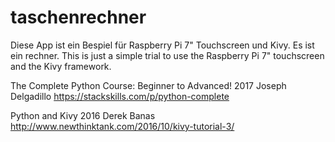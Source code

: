 # taschenrechner
Diese App ist ein Bespiel für Raspberry Pi 7" Touchscreen und Kivy. Es ist ein rechner. 
This is just a simple trial to use the Raspberry Pi 7" touchscreen and the Kivy framework.

The Complete Python Course: Beginner to Advanced!
2017 Joseph Delgadillo
https://stackskills.com/p/python-complete

Python and Kivy
2016 Derek Banas
http://www.newthinktank.com/2016/10/kivy-tutorial-3/
